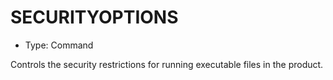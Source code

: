 # SECURITYOPTIONS

- Type: Command

Controls the security restrictions for running executable files in the product.
